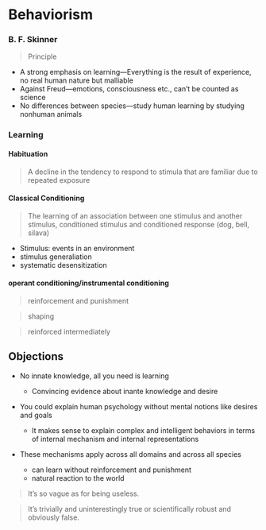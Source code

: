 # Behaviorism

### B. F. Skinner

> Principle

* A strong emphasis on learning—Everything is the result of experience, no real human nature but malliable
* Against Freud—emotions, consciousness etc., can’t be counted as science
* No differences between species—study human learning by studying nonhuman animals

### Learning

#### Habituation

> A decline in the tendency to respond to stimula that are familiar due to repeated exposure

#### Classical Conditioning

> The learning of an association between one stimulus and another stimulus, conditioned stimulus and conditioned response (dog, bell, silava)

* Stimulus: events in an environment
* stimulus generaliation
* systematic desensitization

#### operant conditioning/instrumental conditioning

> reinforcement and punishment

> shaping

> reinforced intermediately

## Objections

* No innate knowledge, all you need is learning
	* Convincing evidence about inante knowledge and desire

* You could explain human psychology without mental notions like desires and goals
	* It makes sense to explain complex and intelligent behaviors in terms of internal mechanism and internal representations
* These mechanisms apply across all domains and across all species
	* can learn without reinforcement and punishment
	* natural reaction to the world

> It’s so vague as for being useless. 

> It’s trivially and uninterestingly true or scientifically robust and obviously false.
